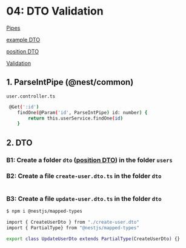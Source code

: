 # 04: DTO Validation
[Pipes](https://docs.nestjs.com/pipes)

[example DTO](https://docs.nestjs.com/controllers#request-payloads)

[position DTO](https://docs.nestjs.com/modules#feature-modules)

[Validation](https://docs.nestjs.com/techniques/validation)

## 1. ParseIntPipe (@nest/common)
`user.controller.ts`
```bash
 @Get(':id')
    findOne(@Param('id', ParseIntPipe) id: number) {
        return this.userService.findOne(id)
    }
```
## 2. DTO
### B1: Create a folder `dto` ([position DTO](https://docs.nestjs.com/modules#feature-modules)) in the folder `users`
### B2: Create a file `create-user.dto.ts` in the folder `dto`
```bash
```
### B3: Create a file `update-user.dto.ts` in the folder `dto`
```bash
$ npm i @nestjs/mapped-types
```
```bash
import { CreateUserDto } from "./create-user.dto"
import { PartialType} from "@nestjs/mapped-types"

export class UpdateUserDto extends PartialType(CreateUserDto) {}
```


